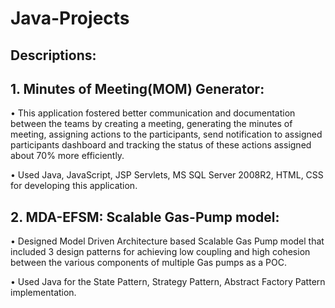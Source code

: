 # Java-Projects
 
## Descriptions:
 
## 1. Minutes of Meeting(MOM) Generator:

• This application fostered better communication and documentation between the teams by creating a meeting, generating the minutes of meeting, assigning actions to the participants, send notification to assigned participants dashboard and tracking the status of these actions assigned about 70% more efficiently.

• Used Java, JavaScript, JSP Servlets, MS SQL Server 2008R2, HTML, CSS for developing this application.

## 2. MDA-EFSM: Scalable Gas-Pump model: 

• Designed Model Driven Architecture based Scalable Gas Pump model that included 3 design patterns for achieving low coupling and high cohesion between the various components of multiple Gas pumps as a POC.

• Used Java for the State Pattern, Strategy Pattern, Abstract Factory Pattern implementation.
